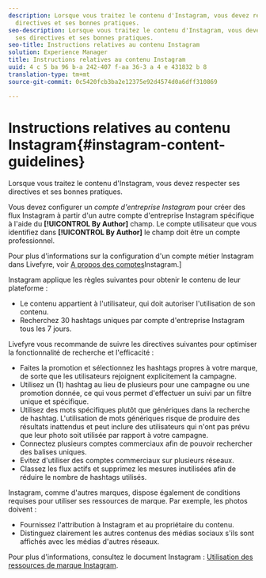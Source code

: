 ```yaml
---
description: Lorsque vous traitez le contenu d'Instagram, vous devez respecter ses
  directives et ses bonnes pratiques.
seo-description: Lorsque vous traitez le contenu d'Instagram, vous devez respecter
  ses directives et ses bonnes pratiques.
seo-title: Instructions relatives au contenu Instagram
solution: Experience Manager
title: Instructions relatives au contenu Instagram
uuid: 4 c 5 ba 96 b-a 242-407 f-aa 36-3 a 4 e 431832 b 8
translation-type: tm+mt
source-git-commit: 0c5420fcb3ba2e12375e92d4574d0a6dff310869

---
```



# Instructions relatives au contenu Instagram{#instagram-content-guidelines}

Lorsque vous traitez le contenu d'Instagram, vous devez respecter ses directives et ses bonnes pratiques.

Vous devez configurer un *compte d'entreprise Instagram* pour créer des flux Instagram à partir d'un autre compte d'entreprise Instagram spécifique à l'aide du **[!UICONTROL By Author]** champ. Le compte utilisateur que vous identifiez dans **[!UICONTROL By Author]** le champ doit être un compte professionnel.

Pour plus d'informations sur la configuration d'un compte métier Instagram dans Livefyre, voir [A propos des comptes](../c-users-creating-accounts-with-studio-access/t-configure-social-accout-instagram/c-about-instagram-accounts.md#c_about_instagram_accounts)Instagram.]

Instagram applique les règles suivantes pour obtenir le contenu de leur plateforme :

* Le contenu appartient à l'utilisateur, qui doit autoriser l'utilisation de son contenu.
* Recherchez 30 hashtags uniques par compte d'entreprise Instagram tous les 7 jours.

Livefyre vous recommande de suivre les directives suivantes pour optimiser la fonctionnalité de recherche et l'efficacité :

* Faites la promotion et sélectionnez les hashtags propres à votre marque, de sorte que les utilisateurs rejoignent explicitement la campagne.
* Utilisez un (1) hashtag au lieu de plusieurs pour une campagne ou une promotion donnée, ce qui vous permet d'effectuer un suivi par un filtre unique et spécifique.
* Utilisez des mots spécifiques plutôt que génériques dans la recherche de hashtag. L'utilisation de mots génériques risque de produire des résultats inattendus et peut inclure des utilisateurs qui n'ont pas prévu que leur photo soit utilisée par rapport à votre campagne.
* Connectez plusieurs comptes commerciaux afin de pouvoir rechercher des balises uniques.
* Evitez d'utiliser des comptes commerciaux sur plusieurs réseaux.
* Classez les flux actifs et supprimez les mesures inutilisées afin de réduire le nombre de hashtags utilisés.

Instagram, comme d'autres marques, dispose également de conditions requises pour utiliser ses ressources de marque. Par exemple, les photos doivent :

* Fournissez l'attribution à Instagram et au propriétaire du contenu.
* Distinguez clairement les autres contenus des médias sociaux s'ils sont affichés avec les médias d'autres réseaux.

Pour plus d'informations, consultez le document Instagram : [Utilisation des ressources de marque Instagram](https://help.instagram.com/304689166306603).
